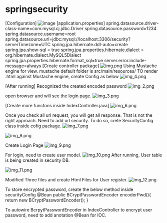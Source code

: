 # springsecurity
[Configuration]
![image](https://user-images.githubusercontent.com/76067750/158090625-b44c33ae-1999-4902-9308-cf10fc332d26.png)
[application.properties]
spring.datasource.driver-class-name=com.mysql.cj.jdbc.Driver
spring.datasource.password=1234
spring.datasource.username=root
spring.datasource.url=jdbc:mysql://localhost:3306/security?serverTimezone=UTC
spring.jpa.hibernate.ddl-auto=create
spring.jpa.show-sql = true
spring.jpa.properties.hibernate.dialect = org.hibernate.dialect.MySQL5Dialect
spring.jpa.properties.hibernate.format_sql=true
server.error.include-message=always
[Create controller package]
![img.png](img.png)
Using Mustache engine for view. 
mustache default folder is src/main/resources/
TO render .html against Mustache engine, create Config as below
![img_4.png](img_4.png)

[After running]
Recognized the created encoded password
![img_2.png](img_2.png)

open browser and will see the login page.
![img_3.png](img_3.png)

[Create more functons inside IndexController.java]
![img_6.png](img_6.png)

Once you check all url request, you will get all response.
That is not the right approach. Need to add url security.
To do so, crete SecurityConfig class inside cofig package.
![img_7.png](img_7.png)

![img_8.png](img_8.png)

Create Login Page 
![img_9.png](img_9.png)

For login, need to create user model.
![img_10.png](img_10.png)
After running, User table is being created in security DB.

![img_11.png](img_11.png)

Modified Three files and create Html Files for User register.
![img_12.png](img_12.png)

To store encrypted password, create the below method inside securityConfig
@Bean
public BCryptPasswordEncoder encoderPwd(){
return new BCryptPasswordEncoder();
}

To autowire BcrpytPasswordEncoder in IndexController to encrypt user password,
need to add anotation @Bean for IOC.
